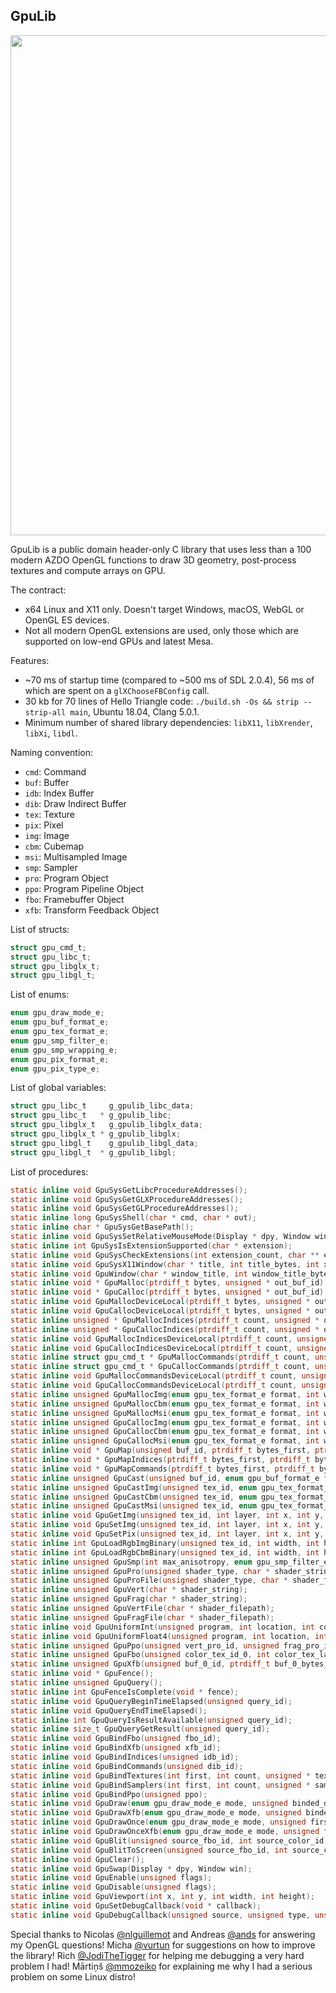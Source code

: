 GpuLib
------

<img width="800px" src="https://i.imgur.com/dQEm83w.gif" />

GpuLib is a public domain header-only C library that uses less than a 100 modern AZDO OpenGL functions to draw 3D
geometry, post-process textures and compute arrays on GPU.

The contract:

 * x64 Linux and X11 only. Doesn't target Windows, macOS, WebGL or OpenGL ES devices.
 * Not all modern OpenGL extensions are used, only those which are supported on low-end GPUs and latest Mesa.

Features:

 * ~70 ms of startup time (compared to ~500 ms of SDL 2.0.4), 56 ms of which are spent on a `glXChooseFBConfig` call.
 * 30 kb for 70 lines of Hello Triangle code: `./build.sh -Os && strip --strip-all main`, Ubuntu 18.04, Clang 5.0.1.
 * Minimum number of shared library dependencies: `libX11`, `libXrender`, `libXi`, `libdl`.

Naming convention:

 * `cmd`: Command
 * `buf`: Buffer
 * `idb`: Index Buffer
 * `dib`: Draw Indirect Buffer
 * `tex`: Texture
 * `pix`: Pixel
 * `img`: Image
 * `cbm`: Cubemap
 * `msi`: Multisampled Image
 * `smp`: Sampler
 * `pro`: Program Object
 * `ppo`: Program Pipeline Object
 * `fbo`: Framebuffer Object
 * `xfb`: Transform Feedback Object

List of structs:

```c
struct gpu_cmd_t;
struct gpu_libc_t;
struct gpu_libglx_t;
struct gpu_libgl_t;
```

List of enums:

```c
enum gpu_draw_mode_e;
enum gpu_buf_format_e;
enum gpu_tex_format_e;
enum gpu_smp_filter_e;
enum gpu_smp_wrapping_e;
enum gpu_pix_format_e;
enum gpu_pix_type_e;
```

List of global variables:

```c
struct gpu_libc_t     g_gpulib_libc_data;
struct gpu_libc_t   * g_gpulib_libc;
struct gpu_libglx_t   g_gpulib_libglx_data;
struct gpu_libglx_t * g_gpulib_libglx;
struct gpu_libgl_t    g_gpulib_libgl_data;
struct gpu_libgl_t  * g_gpulib_libgl;
```

List of procedures:

```c
static inline void GpuSysGetLibcProcedureAddresses();
static inline void GpuSysGetGLXProcedureAddresses();
static inline void GpuSysGetGLProcedureAddresses();
static inline long GpuSysShell(char * cmd, char * out);
static inline char * GpuSysGetBasePath();
static inline void GpuSysSetRelativeMouseMode(Display * dpy, Window win, int enabled);
static inline int GpuSysIsExtensionSupported(char * extension);
static inline void GpuSysCheckExtensions(int extension_count, char ** extensions);
static inline void GpuSysX11Window(char * title, int title_bytes, int x, int y, int w, int h, int msaa_sample_count, Display ** out_display, Window * out_window);
static inline void GpuWindow(char * window_title, int window_title_bytes, int window_width, int window_height, int msaa_samples, char * out_scancodes, Display ** out_dpy, Window * out_win);
static inline void * GpuMalloc(ptrdiff_t bytes, unsigned * out_buf_id);
static inline void * GpuCalloc(ptrdiff_t bytes, unsigned * out_buf_id);
static inline void GpuMallocDeviceLocal(ptrdiff_t bytes, unsigned * out_buf_id);
static inline void GpuCallocDeviceLocal(ptrdiff_t bytes, unsigned * out_buf_id);
static inline unsigned * GpuMallocIndices(ptrdiff_t count, unsigned * out_idb_id);
static inline unsigned * GpuCallocIndices(ptrdiff_t count, unsigned * out_idb_id);
static inline void GpuMallocIndicesDeviceLocal(ptrdiff_t count, unsigned * out_idb_id);
static inline void GpuCallocIndicesDeviceLocal(ptrdiff_t count, unsigned * out_idb_id);
static inline struct gpu_cmd_t * GpuMallocCommands(ptrdiff_t count, unsigned * out_dib_id);
static inline struct gpu_cmd_t * GpuCallocCommands(ptrdiff_t count, unsigned * out_dib_id);
static inline void GpuMallocCommandsDeviceLocal(ptrdiff_t count, unsigned * out_dib_id);
static inline void GpuCallocCommandsDeviceLocal(ptrdiff_t count, unsigned * out_dib_id);
static inline unsigned GpuMallocImg(enum gpu_tex_format_e format, int width, int height, int layer_count, int mipmap_count);
static inline unsigned GpuMallocCbm(enum gpu_tex_format_e format, int width, int height, int layer_count, int mipmap_count);
static inline unsigned GpuMallocMsi(enum gpu_tex_format_e format, int width, int height, int layer_count, int msaa_samples);
static inline unsigned GpuCallocImg(enum gpu_tex_format_e format, int width, int height, int layer_count, int mipmap_count);
static inline unsigned GpuCallocCbm(enum gpu_tex_format_e format, int width, int height, int layer_count, int mipmap_count);
static inline unsigned GpuCallocMsi(enum gpu_tex_format_e format, int width, int height, int layer_count, int msaa_samples);
static inline void * GpuMap(unsigned buf_id, ptrdiff_t bytes_first, ptrdiff_t bytes_count);
static inline void * GpuMapIndices(ptrdiff_t bytes_first, ptrdiff_t bytes_count);
static inline void * GpuMapCommands(ptrdiff_t bytes_first, ptrdiff_t bytes_count);
static inline unsigned GpuCast(unsigned buf_id, enum gpu_buf_format_e format, ptrdiff_t bytes_first, ptrdiff_t bytes_count);
static inline unsigned GpuCastImg(unsigned tex_id, enum gpu_tex_format_e format, int layer_first, int layer_count, int mipmap_first, int mipmap_count);
static inline unsigned GpuCastCbm(unsigned tex_id, enum gpu_tex_format_e format, int layer_first, int layer_count, int mipmap_first, int mipmap_count);
static inline unsigned GpuCastMsi(unsigned tex_id, enum gpu_tex_format_e format, int layer_first, int layer_count, int mipmap_first, int mipmap_count);
static inline void GpuGetImg(unsigned tex_id, int layer, int x, int y, int width, int height, int count, int mipmap_level, enum gpu_pix_format_e pixel_format, enum gpu_pix_type_e pixel_type, unsigned pixels_bytes, void * pixels);
static inline void GpuSetImg(unsigned tex_id, int layer, int x, int y, int width, int height, int count, int mipmap_level, enum gpu_pix_format_e pixel_format, enum gpu_pix_type_e pixel_type, void * pixels);
static inline void GpuSetPix(unsigned tex_id, int layer, int x, int y, int width, int height, int count, int mipmap_level, enum gpu_pix_format_e pixel_format, enum gpu_pix_type_e pixel_type, void * pixel);
static inline int GpuLoadRgbImgBinary(unsigned tex_id, int width, int height, int layer_count, char * img_binary_filepath);
static inline int GpuLoadRgbCbmBinary(unsigned tex_id, int width, int height, int layer_count, char * cbm_binary_filepath);
static inline unsigned GpuSmp(int max_anisotropy, enum gpu_smp_filter_e min_filter, enum gpu_smp_filter_e mag_filter, enum gpu_smp_wrapping_e wrapping);
static inline unsigned GpuPro(unsigned shader_type, char * shader_string);
static inline unsigned GpuProFile(unsigned shader_type, char * shader_filepath);
static inline unsigned GpuVert(char * shader_string);
static inline unsigned GpuFrag(char * shader_string);
static inline unsigned GpuVertFile(char * shader_filepath);
static inline unsigned GpuFragFile(char * shader_filepath);
static inline void GpuUniformInt(unsigned program, int location, int count, int * value);
static inline void GpuUniformFloat4(unsigned program, int location, int count, float * value);
static inline unsigned GpuPpo(unsigned vert_pro_id, unsigned frag_pro_id);
static inline unsigned GpuFbo(unsigned color_tex_id_0, int color_tex_layer_0, unsigned color_tex_id_1, int color_tex_layer_1, unsigned color_tex_id_2, int color_tex_layer_2, unsigned color_tex_id_3, int color_tex_layer_3, unsigned depth_tex_id_0, int depth_tex_layer_0);
static inline unsigned GpuXfb(unsigned buf_0_id, ptrdiff_t buf_0_bytes_first, ptrdiff_t buf_0_bytes_count, unsigned buf_1_id, ptrdiff_t buf_1_bytes_first, ptrdiff_t buf_1_bytes_count, unsigned buf_2_id, ptrdiff_t buf_2_bytes_first, ptrdiff_t buf_2_bytes_count, unsigned buf_3_id, ptrdiff_t buf_3_bytes_first, ptrdiff_t buf_3_bytes_count);
static inline void * GpuFence();
static inline unsigned GpuQuery();
static inline int GpuFenceIsComplete(void * fence);
static inline void GpuQueryBeginTimeElapsed(unsigned query_id);
static inline void GpuQueryEndTimeElapsed();
static inline int GpuQueryIsResultAvailable(unsigned query_id);
static inline size_t GpuQueryGetResult(unsigned query_id);
static inline void GpuBindFbo(unsigned fbo_id);
static inline void GpuBindXfb(unsigned xfb_id);
static inline void GpuBindIndices(unsigned idb_id);
static inline void GpuBindCommands(unsigned dib_id);
static inline void GpuBindTextures(int first, int count, unsigned * textures);
static inline void GpuBindSamplers(int first, int count, unsigned * samplers);
static inline void GpuBindPpo(unsigned ppo);
static inline void GpuDraw(enum gpu_draw_mode_e mode, unsigned binded_dib_cmd_first, unsigned binded_dib_cmd_count);
static inline void GpuDrawXfb(enum gpu_draw_mode_e mode, unsigned binded_dib_cmd_first, unsigned binded_dib_cmd_count);
static inline void GpuDrawOnce(enum gpu_draw_mode_e mode, unsigned first, unsigned count, unsigned instance_count);
static inline void GpuDrawOnceXfb(enum gpu_draw_mode_e mode, unsigned first, unsigned count, unsigned instance_count);
static inline void GpuBlit(unsigned source_fbo_id, int source_color_id, int source_x, int source_y, int source_width, int source_height, unsigned target_fbo_id, int target_color_id, int target_x, int target_y, int target_width, int target_height);
static inline void GpuBlitToScreen(unsigned source_fbo_id, int source_color_id, int source_x, int source_y, int source_width, int source_height, int screen_x, int screen_y, int screen_width, int screen_height);
static inline void GpuClear();
static inline void GpuSwap(Display * dpy, Window win);
static inline void GpuEnable(unsigned flags);
static inline void GpuDisable(unsigned flags);
static inline void GpuViewport(int x, int y, int width, int height);
static inline void GpuSetDebugCallback(void * callback);
static inline void GpuDebugCallback(unsigned source, unsigned type, unsigned id, unsigned severity, int length, char * message, void * userdata);
```

Special thanks to Nicolas [@nlguillemot](https://github.com/nlguillemot) and Andreas [@ands](https://github.com/ands)
for answering my OpenGL questions!
Micha [@vurtun](https://github.com/vurtun) for suggestions on how to improve the library!
Rich [@JodiTheTigger](https://github.com/JodiTheTigger) for helping me debugging a very hard problem I had!
Mārtiņš [@mmozeiko](https://github.com/mmozeiko) for explaining me why I had a serious problem on some Linux distro!
